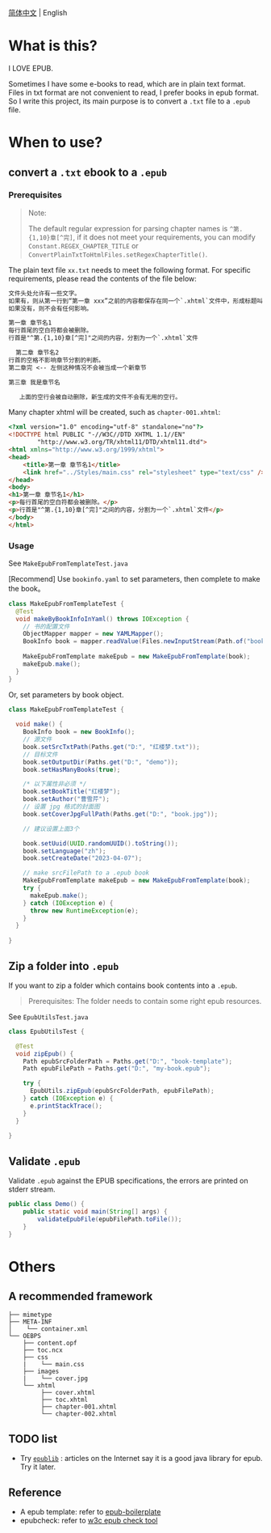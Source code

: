 [简体中文](./README.cn.md) | English

# What is this?

I LOVE EPUB.

Sometimes I have some e-books to read, which are in plain text format. 
Files in txt format are not convenient to read, I prefer books in epub format. 
So I write this project, its main purpose is to convert a `.txt` file to a `.epub` file.

# When to use?

## convert a `.txt` ebook to a `.epub`

### Prerequisites
> Note:
> 
> The default regular expression for parsing chapter names is `^第.{1,10}章[^完]`, 
> if it does not meet your requirements, you can modify `Constant.REGEX_CHAPTER_TITLE` or `ConvertPlainTxtToHtmlFiles.setRegexChapterTitle()`.

The plain text file `xx.txt` needs to meet the following format. For specific requirements, please read the contents of the file below:
```txt
文件头处允许有一些文字。
如果有，则从第一行到“第一章 xxx”之前的内容都保存在同一个`.xhtml`文件中，形成标题叫“引言”的章节。
如果没有，则不会有任何影响。

第一章 章节名1
每行首尾的空白符都会被删除。
行首是"^第.{1,10}章[^完]"之间的内容，分割为一个`.xhtml`文件

  第二章 章节名2
行首的空格不影响章节分割的判断。
第二章完 <-- 左侧这种情况不会被当成一个新章节

第三章 我是章节名

   上面的空行会被自动删除，新生成的文件不会有无用的空行。   
```

Many chapter xhtml will be created, such as `chapter-001.xhtml`:
```html
<?xml version="1.0" encoding="utf-8" standalone="no"?>
<!DOCTYPE html PUBLIC "-//W3C//DTD XHTML 1.1//EN"
        "http://www.w3.org/TR/xhtml11/DTD/xhtml11.dtd">
<html xmlns="http://www.w3.org/1999/xhtml">
<head>
    <title>第一章 章节名1</title>
    <link href="../Styles/main.css" rel="stylesheet" type="text/css" />
</head>
<body>
<h1>第一章 章节名1</h1>
<p>每行首尾的空白符都会被删除。</p>
<p>行首是"^第.{1,10}章[^完]"之间的内容，分割为一个`.xhtml`文件</p>
</body>
</html>
```

### Usage

See `MakeEpubFromTemplateTest.java`

[Recommend] Use `bookinfo.yaml` to set parameters, then complete to make the book。
```Java
class MakeEpubFromTemplateTest {
  @Test
  void makeByBookInfoInYaml() throws IOException {
    // 书的配置文件
    ObjectMapper mapper = new YAMLMapper();
    BookInfo book = mapper.readValue(Files.newInputStream(Path.of("bookinfo.yaml")), BookInfo.class);
    
    MakeEpubFromTemplate makeEpub = new MakeEpubFromTemplate(book);
    makeEpub.make();
  }
}
```

Or, set parameters by book object.
```Java
class MakeEpubFromTemplateTest {
    
  void make() {
    BookInfo book = new BookInfo();
    // 源文件
    book.setSrcTxtPath(Paths.get("D:", "红楼梦.txt"));
    // 目标文件
    book.setOutputDir(Paths.get("D:", "demo"));
    book.setHasManyBooks(true);

    /* 以下属性非必须 */
    book.setBookTitle("红楼梦");
    book.setAuthor("曹雪芹");
    // 设置 jpg 格式的封面图
    book.setCoverJpgFullPath(Paths.get("D:", "book.jpg"));

    // 建议设置上面3个

    book.setUuid(UUID.randomUUID().toString());
    book.setLanguage("zh");
    book.setCreateDate("2023-04-07");

    // make srcFilePath to a .epub book
    MakeEpubFromTemplate makeEpub = new MakeEpubFromTemplate(book);
    try {
      makeEpub.make();
    } catch (IOException e) {
      throw new RuntimeException(e);
    }
  }
  
}
```


## Zip a folder into `.epub`
If you want to zip a folder which contains book contents into a `.epub`. 

> Prerequisites: 
> The folder needs to contain some right epub resources.

See `EpubUtilsTest.java`

```Java
class EpubUtilsTest {

  @Test
  void zipEpub() {
    Path epubSrcFolderPath = Paths.get("D:", "book-template");
    Path epubFilePath = Paths.get("D:", "my-book.epub");

    try {
      EpubUtils.zipEpub(epubSrcFolderPath, epubFilePath);
    } catch (IOException e) {
      e.printStackTrace();
    }
  }
  
}
```

## Validate `.epub`
Validate `.epub` against the EPUB specifications, the errors are printed on stderr stream.
```java
public class Demo() {
    public static void main(String[] args) {
        validateEpubFile(epubFilePath.toFile());
    }
}
```

# Others
## A recommended framework
```
├── mimetype
├── META-INF
│    └── container.xml 
└── OEBPS 
    ├── content.opf
    ├── toc.ncx
    ├── css
    |    └── main.css
    ├── images
    |    └── cover.jpg
    └── xhtml
         ├── cover.xhtml
         ├── toc.xhtml
         ├── chapter-001.xhtml
         └── chapter-002.xhtml
```

## TODO list
+ Try [`epublib`](https://github.com/psiegman/epublib) : articles on the Internet say it is a good java library for epub. Try it later.

## Reference
+ A epub template: refer to [epub-boilerplate](https://github.com/javierarce/epub-boilerplate.git)
+ epubcheck: refer to [w3c epub check tool](https://github.com/w3c/epubcheck)
